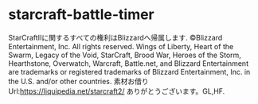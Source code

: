 # starcraft-battle-timer

StarCraftIIに関するすべての権利はBlizzardへ帰属します.
©Blizzard Entertainment, Inc. All rights reserved.
Wings of Liberty, Heart of the Swarm, Legacy of the Void, StarCraft, Brood War, Heroes of the Storm, Hearthstone, Overwatch,
Warcraft, Battle.net,
and Blizzard Entertainment are trademarks or registered trademarks of Blizzard Entertainment, Inc. in the U.S. and/or other countries.
素材お借りUrl:https://liquipedia.net/starcraft2/
ありがとうございます。GL,HF.

